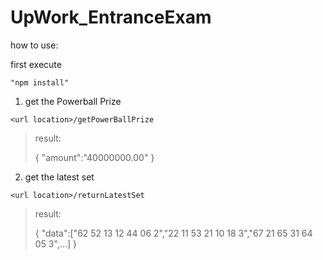 # UpWork_EntranceExam
how to use:

first execute 
```
"npm install"
```

1) get the Powerball Prize
```
<url location>/getPowerBallPrize
```
>
>result:
>
>{
>	"amount":"40000000.00"
>}


2) get the latest set
```
<url location>/returnLatestSet
```
>
>result:
>
>{
>	"data":["62  52  13  12  44  06  2","22  11  53  21  10  18  3","67  21  65  31  64  05  3",...]
>}

